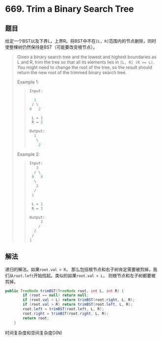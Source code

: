 # 669. Trim a Binary Search Tree

## 题目

给定一个BST以及下界L，上界R。将BST中不在`[L, R]`范围内的节点删除，同时使整棵树仍然保持是BST（可能要改变根节点）。

>Given a binary search tree and the lowest and highest boundaries as L and R, trim the tree so that all its elements lies in `[L, R] (R >= L)`. You might need to change the root of the tree, so the result should return the new root of the trimmed binary search tree.
>
>Example 1:
>
>>```java
>>Input:  
>>
>>   1
>>  / \
>> 0   2
>>
>>  L = 1
>>  R = 2
>>
>>Output:
>>   1
>>    \
>>     2
>>```
>
>Example 2:
>
>>```java
>>Input:  
>>    3
>>   / \
>>  0   4
>>   \
>>    2
>>   /
>>  1
>>
>>  L = 1
>>  R = 3
>>
>>Output:
>>      3
>>     /
>>   2
>>  /
>> 1
>>```

## 解法

递归的解法。如果`root.val > R`， 那么包括根节点和右子树肯定需要被剪掉，我们从`root.left`开始找起。类似的如果`root.val < L`， 则根节点和左子树都要被剪掉。

```java
public TreeNode trimBST(TreeNode root, int L, int R) {
        if (root == null) return null;
        if (root.val < L) return trimBST(root.right, L, R);
        if (root.val > R) return trimBST(root.left, L, R);
        root.left = trimBST(root.left, L, R);
        root.right = trimBST(root.right, L, R);
        return root;
    }
```

时间复杂度和空间复杂度O(N)
